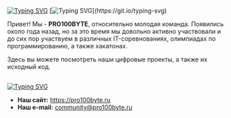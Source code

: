 [![Typing SVG](https://readme-typing-svg.demolab.com?font=Montserrat&weight=600&size=22&duration=4000&pause=500&color=FFFFFF&vCenter=true&multiline=true&repeat=false&width=500&height=70&lines=PRO100BYTE+Team;%D0%9C%D0%BE%D0%BB%D0%BE%D0%B4%D0%B0%D1%8F+%D0%B8+%D0%BF%D1%80%D0%BE%D0%B4%D1%83%D0%BA%D1%82%D0%B8%D0%B2%D0%BD%D0%B0%D1%8F+IT+%D0%BA%D0%BE%D0%BC%D0%B0%D0%BD%D0%B4%D0%B0)](https://git.io/typing-svg)
[![Typing SVG](https://readme-typing-svg.demolab.com?font=Montserrat&weight=600&size=18&duration=1000&pause=500&color=FFFFFF&vCenter=true&repeat=false&width=600&height=18&lines=___________________________________________________________________________)](https://git.io/typing-svg)

Привет! Мы - **PRO100BYTE**, относительно молодая команда. Появились около года назад, но за это время мы довольно активно участвовали и до сих пор участвуем в различных IT-соревнованиях, олимпиадах по программированию, а также хакатонах.

Здесь вы можете посмотреть наши цифровые проекты, а также их исходный код.

##
[![Typing SVG](https://readme-typing-svg.demolab.com?font=Montserrat&weight=600&size=18&pause=500&color=FFFFFF&vCenter=true&repeat=false&width=500&height=18&lines=%D0%9D%D0%B0%D1%88%D0%B8+%D0%BA%D0%BE%D0%BD%D1%82%D0%B0%D0%BA%D1%82%D1%8B)](https://git.io/typing-svg)

- **Наш сайт:** https://pro100byte.ru
- **Наш e-mail:** community@pro100byte.ru

